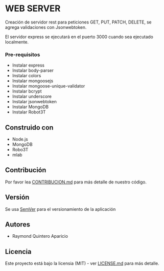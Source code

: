 # WEB SERVER

Creación de servidor rest para peticiones GET, PUT, PATCH, DELETE, se agrega validaciones con Jsonwebtoken.

El servidor express se ejecutará en el puerto 3000 cuando sea ejecutado localmente.

### Pre-requisitos

- Instalar express
- Instalar body-parser
- Instalar colors
- Instalar mongoosejs
- Instalar mongoose-unique-validator
- Instalar bcrypt
- Instalar underscore
- Instalar jsonwebtoken
- Instalar MongoDB
- Instalar Robot3T

## Construido con 

* Node.js
* MongoDB
* Robo3T
* mlab

## Contribución

Por favor lea [CONTRIBUCION.md](CONTRIBUCION.md) para más detalle de nuestro código.

## Versión

Se usa [SemVer](http://semver.org/) para el versionamiento de la aplicación

## Autores
* Raymond Quintero Aparicio

## Licencia

Este proyecto está bajo la licensia (MIT) - ver [LICENSE.md](LICENSE.md) para más detalle.